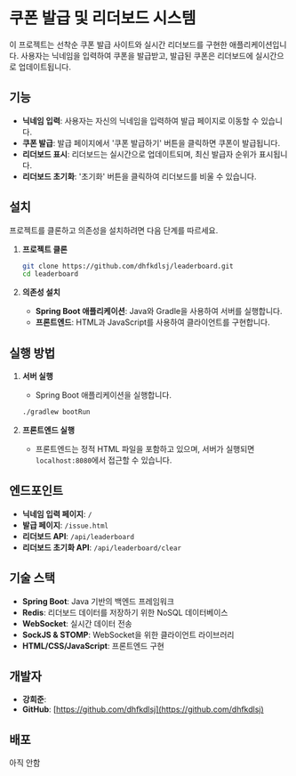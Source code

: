 # 쿠폰 발급 및 리더보드 시스템

이 프로젝트는 선착순 쿠폰 발급 사이트와 실시간 리더보드를 구현한 애플리케이션입니다. 사용자는 닉네임을 입력하여 쿠폰을 발급받고, 발급된 쿠폰은 리더보드에 실시간으로 업데이트됩니다.

## 기능

- **닉네임 입력**: 사용자는 자신의 닉네임을 입력하여 발급 페이지로 이동할 수 있습니다.
- **쿠폰 발급**: 발급 페이지에서 '쿠폰 발급하기' 버튼을 클릭하면 쿠폰이 발급됩니다.
- **리더보드 표시**: 리더보드는 실시간으로 업데이트되며, 최신 발급자 순위가 표시됩니다.
- **리더보드 초기화**: '초기화' 버튼을 클릭하여 리더보드를 비울 수 있습니다.

## 설치

프로젝트를 클론하고 의존성을 설치하려면 다음 단계를 따르세요.

1. **프로젝트 클론**

    ```bash
    git clone https://github.com/dhfkdlsj/leaderboard.git
    cd leaderboard
    ```

2. **의존성 설치**

    - **Spring Boot 애플리케이션**: Java와 Gradle을 사용하여 서버를 실행합니다.
    - **프론트엔드**: HTML과 JavaScript를 사용하여 클라이언트를 구현합니다.

## 실행 방법

1. **서버 실행**

    - Spring Boot 애플리케이션을 실행합니다.

    ```bash
    ./gradlew bootRun
    ```

2. **프론트엔드 실행**

    - 프론트엔드는 정적 HTML 파일을 포함하고 있으며, 서버가 실행되면 `localhost:8080`에서 접근할 수 있습니다.

## 엔드포인트

- **닉네임 입력 페이지**: `/`
- **발급 페이지**: `/issue.html`
- **리더보드 API**: `/api/leaderboard`
- **리더보드 초기화 API**: `/api/leaderboard/clear`

## 기술 스택

- **Spring Boot**: Java 기반의 백엔드 프레임워크
- **Redis**: 리더보드 데이터를 저장하기 위한 NoSQL 데이터베이스
- **WebSocket**: 실시간 데이터 전송
- **SockJS & STOMP**: WebSocket을 위한 클라이언트 라이브러리
- **HTML/CSS/JavaScript**: 프론트엔드 구현

## 개발자

- **강희준**: 
- **GitHub**: [https://github.com/dhfkdlsj](https://github.com/dhfkdlsj)


## 배포

아직 안함
